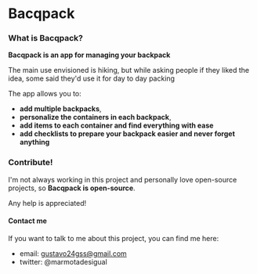 # Bacqpack

### What is Bacqpack?
**Bacqpack is an app for managing your backpack**

The main use envisioned is hiking, but while asking people if they liked the idea, some said they'd use it for day to day packing

The app allows you to:
* **add multiple backpacks**, 
* **personalize the containers in each backpack**, 
* **add items to each container and find everything with ease**
* **add checklists to prepare your backpack easier and never forget anything**

### Contribute!
I'm not always working in this project and personally love open-source projects, so **Bacqpack is open-source**.

Any help is appreciated!

#### Contact me
If you want to talk to me about this project, you can find me here:
* email: gustavo24gss@gmail.com
* twitter: @marmotadesigual 
